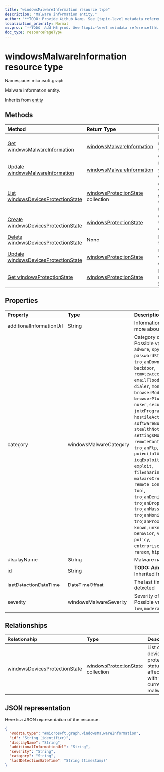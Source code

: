 ```yaml
---
title: "windowsMalwareInformation resource type"
description: "Malware information entity."
author: "**TODO: Provide Github Name. See [topic-level metadata reference](https://msgo.azurewebsites.net/add/document/guidelines/metadata.html#topic-level-metadata)**"
localization_priority: Normal
ms.prod: "**TODO: Add MS prod. See [topic-level metadata reference](https://msgo.azurewebsites.net/add/document/guidelines/metadata.html#topic-level-metadata)**"
doc_type: resourcePageType
---
```


# windowsMalwareInformation resource type


Namespace: microsoft.graph

Malware information entity.


Inherits from [entity](../resources/entity.md)

## Methods
|Method|Return Type|Description|
|:---|:---|:---|
|[Get windowsMalwareInformation](../api/windowsmalwareinformation-get.md)|[windowsMalwareInformation](../resources/windowsmalwareinformation.md)|Read the properties and relationships of a [windowsMalwareInformation](../resources/windowsmalwareinformation.md) object.|
|[Update windowsMalwareInformation](../api/windowsmalwareinformation-update.md)|[windowsMalwareInformation](../resources/windowsmalwareinformation.md)|Update the properties of a [windowsMalwareInformation](../resources/windowsmalwareinformation.md) object.|
|[List windowsDevicesProtectionState](../api/windowsmalwareinformation-list-windowsdevicesprotectionstate.md)|[windowsProtectionState](../resources/windowsprotectionstate.md) collection|Get the windowsProtectionStates from the windowsDevicesProtectionState navigation property.|
|[Create windowsDevicesProtectionState](../api/windowsmalwareinformation-post-windowsdevicesprotectionstate.md)|[windowsProtectionState](../resources/windowsprotectionstate.md)|Create a new windowsDevicesProtectionState object.|
|[Delete windowsDevicesProtectionState](../api/windowsmalwareinformation-delete-windowsdevicesprotectionstate.md)|None|Delete a [windowsProtectionState](../resources/windowsprotectionstate.md) object.|
|[Update windowsDevicesProtectionState](../api/windowsmalwareinformation-update-windowsdevicesprotectionstate.md)|[windowsProtectionState](../resources/windowsprotectionstate.md)|Update the properties of a windowsDevicesProtectionState object.|
|[Get windowsProtectionState](../api/windowsprotectionstate-get.md)|[windowsProtectionState](../resources/windowsprotectionstate.md)|Read the properties and relationships of a [windowsProtectionState](../resources/windowsprotectionstate.md) object.|

## Properties
|Property|Type|Description|
|:---|:---|:---|
|additionalInformationUrl|String|Information URL to learn more about the malware|
|category|windowsMalwareCategory|Category of the malware. Possible values are: `invalid`, `adware`, `spyware`, `passwordStealer`, `trojanDownloader`, `worm`, `backdoor`, `remoteAccessTrojan`, `trojan`, `emailFlooder`, `keylogger`, `dialer`, `monitoringSoftware`, `browserModifier`, `cookie`, `browserPlugin`, `aolExploit`, `nuker`, `securityDisabler`, `jokeProgram`, `hostileActiveXControl`, `softwareBundler`, `stealthNotifier`, `settingsModifier`, `toolBar`, `remoteControlSoftware`, `trojanFtp`, `potentialUnwantedSoftware`, `icqExploit`, `trojanTelnet`, `exploit`, `filesharingProgram`, `malwareCreationTool`, `remote_Control_Software`, `tool`, `trojanDenialOfService`, `trojanDropper`, `trojanMassMailer`, `trojanMonitoringSoftware`, `trojanProxyServer`, `virus`, `known`, `unknown`, `spp`, `behavior`, `vulnerability`, `policy`, `enterpriseUnwantedSoftware`, `ransom`, `hipsRule`.|
|displayName|String|Malware name|
|id|String|**TODO: Add Description** Inherited from [entity](../resources/entity.md)|
|lastDetectionDateTime|DateTimeOffset|The last time the malware is detected|
|severity|windowsMalwareSeverity|Severity of the malware. Possible values are: `unknown`, `low`, `moderate`, `high`, `severe`.|

## Relationships
|Relationship|Type|Description|
|:---|:---|:---|
|windowsDevicesProtectionState|[windowsProtectionState](../resources/windowsprotectionstate.md) collection|List of devices' protection status affected with the current malware|

## JSON representation
Here is a JSON representation of the resource.
<!-- {
  "blockType": "resource",
  "keyProperty": "id",
  "@odata.type": "microsoft.graph.windowsMalwareInformation",
  "baseType": "microsoft.graph.entity",
  "openType": false
}
-->
``` json
{
  "@odata.type": "#microsoft.graph.windowsMalwareInformation",
  "id": "String (identifier)",
  "displayName": "String",
  "additionalInformationUrl": "String",
  "severity": "String",
  "category": "String",
  "lastDetectionDateTime": "String (timestamp)"
}
```

